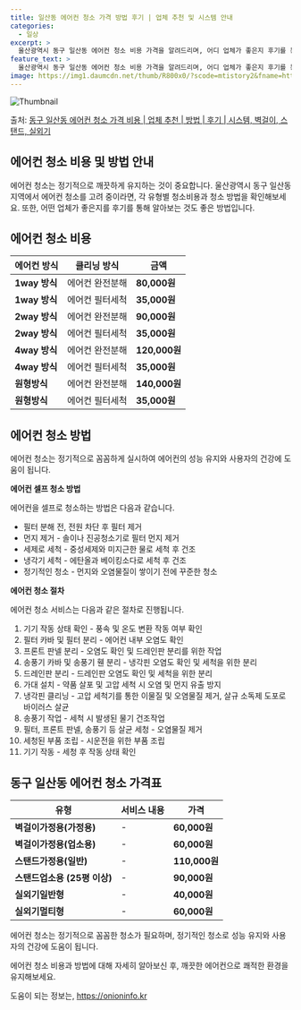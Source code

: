 ```yaml
---
title: 일산동 에어컨 청소 가격 방법 후기 | 업체 추천 및 시스템 안내
categories:
  - 일상
excerpt: >
  울산광역시 동구 일산동 에어컨 청소 비용 가격을 알려드리며, 어디 업체가 좋은지 후기를 통해 알아보겠습니다. 현재 글에서는 시스템, 벽걸이, 스탠드, 실외기 각각에 대해 청소 비용이 나와 있으니 참고하시면 되겠습니다. 에어컨 분해 청소 방법 보기 👈 클릭셀프 에어컨 청소 방법 보기👈 클릭동구 일산동 에어컨 청소 비용시스템에어컨 방식클리닝방식금액1way 방식에어컨 완전분해80,000원1way 방식에어컨 필터세척35,000원2way 방식에어컨 완전분해90,000원2way 방식에어컨 필터세척35,000원4way 방식에어컨 완전분해120,000원4way 방식에어컨 필터세척35,000원원형방식에어컨 완전분해140,000원원형방식에어컨 필터세척35,000원에어컨 청소 견적 샘플 보기 👈 클릭에어컨 냄새의 원인에어컨..
feature_text: >
  울산광역시 동구 일산동 에어컨 청소 비용 가격을 알려드리며, 어디 업체가 좋은지 후기를 통해 알아보겠습니다. 현재 글에서는 시스템, 벽걸이, 스탠드, 실외기 각각에 대해 청소 비용이 나와 있으니 참고하시면 되겠습니다. 에어컨 분해 청소 방법 보기 👈 클릭셀프 에어컨 청소 방법 보기👈 클릭동구 일산동 에어컨 청소 비용시스템에어컨 방식클리닝방식금액1way 방식에어컨 완전분해80,000원1way 방식에어컨 필터세척35,000원2way 방식에어컨 완전분해90,000원2way 방식에어컨 필터세척35,000원4way 방식에어컨 완전분해120,000원4way 방식에어컨 필터세척35,000원원형방식에어컨 완전분해140,000원원형방식에어컨 필터세척35,000원에어컨 청소 견적 샘플 보기 👈 클릭에어컨 냄새의 원인에어컨..
image: https://img1.daumcdn.net/thumb/R800x0/?scode=mtistory2&fname=https%3A%2F%2Fblog.kakaocdn.net%2Fdn%2FcVpWJz%2FbtsHxjJRKWR%2Fkz2yUoqMPhJIr5JG8Iurp1%2Fimg.webp
---
```


![Thumbnail](https://img1.daumcdn.net/thumb/R800x0/?scode=mtistory2&fname=https%3A%2F%2Fblog.kakaocdn.net%2Fdn%2FcVpWJz%2FbtsHxjJRKWR%2Fkz2yUoqMPhJIr5JG8Iurp1%2Fimg.webp)

<p>출처: <a href="https://onioninfo.kr/entry/%EB%8F%99%EA%B5%AC-%EC%9D%BC%EC%82%B0%EB%8F%99-%EC%97%90%EC%96%B4%EC%BB%A8-%EC%B2%AD%EC%86%8C-%EA%B0%80%EA%B2%A9-%EB%B9%84%EC%9A%A9-%EC%97%85%EC%B2%B4-%EC%B6%94%EC%B2%9C-%EB%B0%A9%EB%B2%95-%ED%9B%84%EA%B8%B0-%EC%8B%9C%EC%8A%A4%ED%85%9C-%EB%B2%BD%EA%B1%B8%EC%9D%B4-%EC%8A%A4%ED%83%A0%EB%93%9C-%EC%8B%A4%EC%99%B8%EA%B8%B0" rel="dofollow">동구 일산동 에어컨 청소 가격 비용 | 업체 추천 | 방법 | 후기 | 시스템, 벽걸이, 스탠드, 실외기</a> </p>

## 에어컨 청소 비용 및 방법 안내

에어컨 청소는 정기적으로 깨끗하게 유지하는 것이 중요합니다. 울산광역시 동구 일산동 지역에서 에어컨 청소를 고려 중이라면, 각 유형별
청소비용과 청소 방법을 확인해보세요. 또한, 어떤 업체가 좋은지를 후기를 통해 알아보는 것도 좋은 방법입니다.

## 에어컨 청소 비용

에어컨 방식 | 클리닝 방식 | 금액  
---|---|---  
**1way 방식** | 에어컨 완전분해 | **80,000원**  
**1way 방식** | 에어컨 필터세척 | **35,000원**  
**2way 방식** | 에어컨 완전분해 | **90,000원**  
**2way 방식** | 에어컨 필터세척 | **35,000원**  
**4way 방식** | 에어컨 완전분해 | **120,000원**  
**4way 방식** | 에어컨 필터세척 | **35,000원**  
**원형방식** | 에어컨 완전분해 | **140,000원**  
**원형방식** | 에어컨 필터세척 | **35,000원**  
  
## 에어컨 청소 방법

에어컨 청소는 정기적으로 꼼꼼하게 실시하여 에어컨의 성능 유지와 사용자의 건강에 도움이 됩니다.

**에어컨 셀프 청소 방법**

에어컨을 셀프로 청소하는 방법은 다음과 같습니다.

  * 필터 분해 전, 전원 차단 후 필터 제거
  * 먼지 제거 - 솔이나 진공청소기로 필터 먼지 제거
  * 세제로 세척 - 중성세제와 미지근한 물로 세척 후 건조
  * 냉각기 세척 - 에탄올과 베이킹소다로 세척 후 건조
  * 정기적인 청소 - 먼지와 오염물질이 쌓이기 전에 꾸준한 청소

**에어컨 청소 절차**

에어컨 청소 서비스는 다음과 같은 절차로 진행됩니다.

  1. 기기 작동 상태 확인 - 풍속 및 온도 변환 작동 여부 확인
  2. 필터 카바 및 필터 분리 - 에어컨 내부 오염도 확인
  3. 프론트 판넬 분리 - 오염도 확인 및 드레인판 분리를 위한 작업
  4. 송풍기 카바 및 송풍기 휀 분리 - 냉각핀 오염도 확인 및 세척을 위한 분리
  5. 드레인판 분리 - 드레인판 오염도 확인 및 세척을 위한 분리
  6. 가대 설치 - 약품 살포 및 고압 세척 시 오염 및 먼지 유출 방지
  7. 냉각핀 클리닝 - 고압 세척기를 통한 이물질 및 오염물질 제거, 살규 소독제 도포로 바이러스 살균
  8. 송풍기 작업 - 세척 시 발생된 물기 건조작업
  9. 필터, 프론트 판넬, 송풍기 등 살균 세청 - 오염물질 제거
  10. 세청된 부품 조립 - 시운전을 위한 부품 조립
  11. 기기 작동 - 세청 후 작동 상태 확인

## 동구 일산동 에어컨 청소 가격표

유형 | 서비스 내용 | 가격  
---|---|---  
**벽걸이가정용(가정용)** | - | **60,000원**  
**벽걸이가정용(업소용)** | - | **60,000원**  
**스탠드가정용(일반)** | - | **110,000원**  
**스탠드업소용 (25평 이상)** | - | **90,000원**  
**실외기일반형** | - | **40,000원**  
**실외기멀티형** | - | **60,000원**  
  
에어컨 청소는 정기적으로 꼼꼼한 청소가 필요하며, 정기적인 청소로 성능 유지와 사용자의 건강에 도움이 됩니다.

에어컨 청소 비용과 방법에 대해 자세히 알아보신 후, 깨끗한 에어컨으로 쾌적한 환경을 유지해보세요.

 

도움이 되는 정보는, <a href="https://onioninfo.kr" rel="dofollow">https://onioninfo.kr</a>


